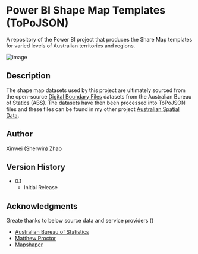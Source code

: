 # Power BI Shape Map Templates (ToPoJSON)
A repository of the Power BI project that produces the Share Map templates for varied levels of Australian territories and regions. </br>

![image](https://github.com/sherwinzxw/power-bi-shape-maps/assets/12377619/636c335f-27bb-4409-a278-2d930e8a00e5)

## Description
The shape map datasets used by this project are ultimately sourced from the open-source [Digital Boundary Files](https://www.abs.gov.au/statistics/standards/australian-statistical-geography-standard-asgs-edition-3/jul2021-jun2026/access-and-downloads/digital-boundary-files) datasets from the Australian Bureau of Statics (ABS).
The datasets have then been processed into ToPoJSON files and these files can be found in my other project [Australian Spatial Data](https://github.com/sherwinzxw/australian-spatial-data/tree/master).


## Author
Xinwei (Sherwin) Zhao

## Version History
* 0.1
    * Initial Release

## Acknowledgments

Greate thanks to below source data and service providers ()
* [Australian Bureau of Statistics](https://www.abs.gov.au/)
* [Matthew Proctor](https://www.matthewproctor.com)
* [Mapshaper](https://github.com/mbloch/mapshaper)
